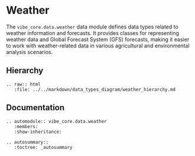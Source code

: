 # Weather

The `vibe_core.data.weather` data module defines data types related to weather information and forecasts. It provides classes for representing weather data and Global Forecast System (GFS) forecasts, making it easier to work with weather-related data in various agricultural and environmental analysis scenarios.

## Hierarchy

```{eval-rst}
.. raw:: html
   :file: ../../markdown/data_types_diagram/weather_hierarchy.md
```

## Documentation

```{eval-rst}
.. automodule:: vibe_core.data.weather
   :members:
   :show-inheritance:
```

```{eval-rst}
.. autosummary::
   :toctree: _autosummary
```
